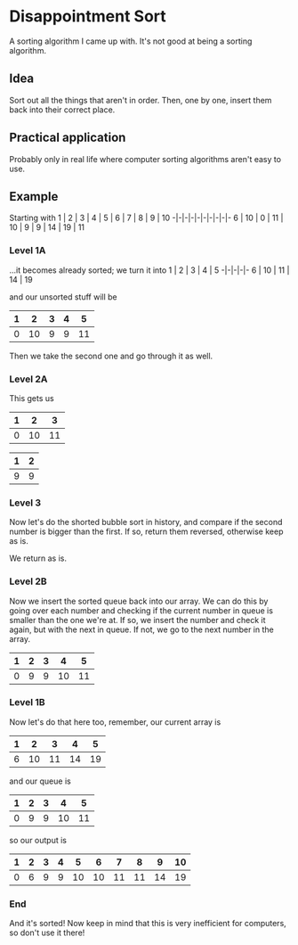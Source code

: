 # Disappointment Sort
A sorting algorithm I came up with. It's not good at being a sorting algorithm.

## Idea
Sort out all the things that aren't in order. Then, one by one, insert them back into their correct place.

## Practical application
Probably only in real life where computer sorting algorithms aren't easy to use.

## Example
Starting with
1 | 2 | 3 | 4 | 5 | 6 | 7 | 8 | 9 | 10
-|-|-|-|-|-|-|-|-|-
6 | 10 | 0 | 11 | 10 | 9 | 9 | 14 | 19 | 11

### Level 1A
...it becomes already sorted; we turn it into
1 | 2 | 3 | 4 | 5
-|-|-|-|-
6 | 10 | 11 | 14 | 19

and our unsorted stuff will be

1 | 2 | 3 | 4 | 5
-|-|-|-|-
0 | 10 | 9 | 9 | 11

Then we take the second one and go through it as well.

### Level 2A
This gets us

1 | 2 | 3
-|-|-
0 | 10 | 11

1 | 2
-|-
9 | 9

### Level 3
Now let's do the shorted bubble sort in history, and compare if the second number is bigger than the first. If so, return them reversed, otherwise keep as is.

We return as is.

### Level 2B
Now we insert the sorted queue back into our array. We can do this by going over each number and checking if the current number in queue is smaller than the one we're at. If so, we insert the number and check it again, but with the next in queue. If not, we go to the next number in the array.

1 | 2 | 3 | 4 | 5
-|-|-|-|-
0 | 9 | 9 | 10 | 11

### Level 1B
Now let's do that here too, remember, our current array is

1 | 2 | 3 | 4 | 5
-|-|-|-|-
6 | 10 | 11 | 14 | 19

and our queue is

1 | 2 | 3 | 4 | 5
-|-|-|-|-
0 | 9 | 9 | 10 | 11

so our output is

1 | 2 | 3 | 4 | 5 | 6 | 7 | 8 | 9 | 10
-|-|-|-|-|-|-|-|-|-
0 | 6 | 9 | 9 | 10 | 10 | 11 | 11 | 14 | 19

### End
And it's sorted! Now keep in mind that this is very inefficient for computers, so don't use it there!
